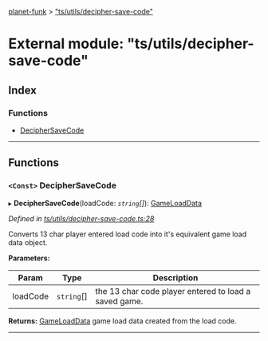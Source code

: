 [planet-funk](../README.md) > ["ts/utils/decipher-save-code"](../modules/_ts_utils_decipher_save_code_.md)

# External module: "ts/utils/decipher-save-code"

## Index

### Functions

* [DecipherSaveCode](_ts_utils_decipher_save_code_.md#deciphersavecode)

---

## Functions

<a id="deciphersavecode"></a>

### `<Const>` DecipherSaveCode

▸ **DecipherSaveCode**(loadCode: *`string`[]*): [GameLoadData](../interfaces/_ts_models_game_load_data_.gameloaddata.md)

*Defined in [ts/utils/decipher-save-code.ts:28](https://github.com/WilliamRADFunk/planet-funk/blob/84f9ac1/src/ts/utils/decipher-save-code.ts#L28)*

Converts 13 char player entered load code into it's equivalent game load data object.

**Parameters:**

| Param | Type | Description |
| ------ | ------ | ------ |
| loadCode | `string`[] |  the 13 char code player entered to load a saved game. |

**Returns:** [GameLoadData](../interfaces/_ts_models_game_load_data_.gameloaddata.md)
game load data created from the load code.

___

